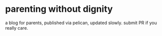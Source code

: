 parenting without dignity
========================

a blog for parents, published via pelican, updated slowly.
submit PR if you really care.

